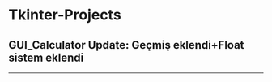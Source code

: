 ﻿# Tkinter-Projects
## GUI_Calculator Update: Geçmiş eklendi+Float sistem eklendi
--------------------------


